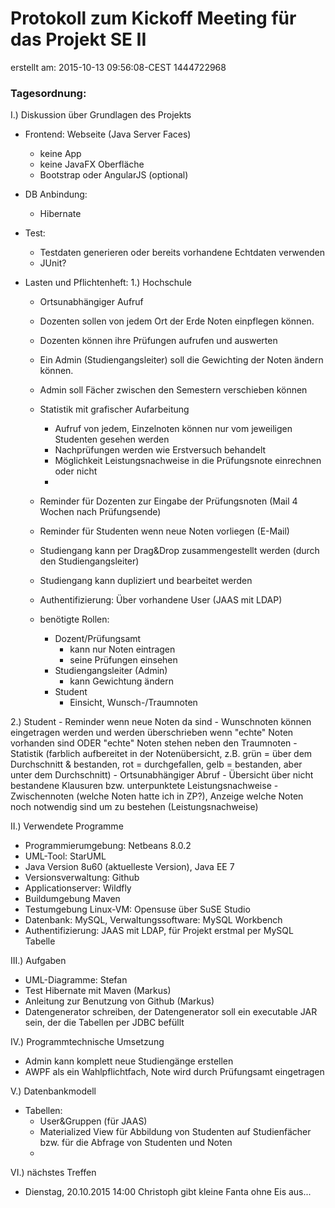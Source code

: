 # Protokoll zum Kickoff Meeting für das Projekt SE II
erstellt am: 2015-10-13 09:56:08-CEST  1444722968

### Tagesordnung:
I.) Diskussion über Grundlagen des Projekts

- Frontend: Webseite (Java Server Faces)
	- keine App
	- keine JavaFX Oberfläche
	- Bootstrap oder AngularJS (optional)

- DB Anbindung: 
	- Hibernate

- Test:
	- Testdaten generieren oder bereits vorhandene Echtdaten verwenden
	- JUnit?

- Lasten und Pflichtenheft:
 1.) Hochschule
	- Ortsunabhängiger Aufruf
	- Dozenten sollen von jedem Ort der Erde Noten einpflegen können.
	- Dozenten können ihre Prüfungen aufrufen und auswerten
	- Ein Admin (Studiengangsleiter) soll die Gewichting der Noten ändern können.
	- Admin soll Fächer zwischen den Semestern verschieben können
	- Statistik mit grafischer Aufarbeitung
		- Aufruf von jedem, Einzelnoten können nur vom jeweiligen Studenten gesehen werden
		- Nachprüfungen werden wie Erstversuch behandelt
		- Möglichkeit Leistungsnachweise in die Prüfungsnote einrechnen oder nicht
		- 
	- Reminder für Dozenten zur Eingabe der Prüfungsnoten (Mail 4 Wochen nach Prüfungsende)
	- Reminder für Studenten wenn neue Noten vorliegen (E-Mail)
	- Studiengang kann per Drag&Drop zusammengestellt werden (durch den Studiengangsleiter)
	- Studiengang kann dupliziert und bearbeitet werden

	- Authentifizierung: Über vorhandene User (JAAS mit LDAP)
	- benötigte Rollen:
		- Dozent/Prüfungsamt
			- kann nur Noten eintragen
			- seine Prüfungen einsehen
		- Studiengangsleiter (Admin)
			- kann Gewichtung ändern
		- Student
			- Einsicht, Wunsch-/Traumnoten

 2.) Student
 	- Reminder wenn neue Noten da sind
	- Wunschnoten können eingetragen werden und werden überschrieben wenn "echte" Noten vorhanden sind ODER "echte" Noten stehen neben den Traumnoten
	- Statistik (farblich aufbereitet in der Notenübersicht, z.B. grün = über dem Durchschnitt & bestanden, rot = durchgefallen, gelb = bestanden, aber unter dem Durchschnitt)
	- Ortsunabhängiger Abruf
	- Übersicht über nicht bestandene Klausuren bzw. unterpunktete Leistungsnachweise
	- Zwischennoten (welche Noten hatte ich in ZP?), Anzeige welche Noten noch notwendig sind um zu bestehen (Leistungsnachweise)
	

II.) Verwendete Programme

- Programmierumgebung: Netbeans 8.0.2
- UML-Tool: StarUML
- Java Version 8u60 (aktuelleste Version), Java EE 7
- Versionsverwaltung: Github
- Applicationserver: Wildfly
- Buildumgebung Maven
- Testumgebung Linux-VM: Opensuse über SuSE Studio
- Datenbank: MySQL, Verwaltungssoftware: MySQL Workbench
- Authentifizierung: JAAS mit LDAP, für Projekt erstmal per MySQL Tabelle

III.) Aufgaben
- UML-Diagramme: Stefan
- Test Hibernate mit Maven (Markus)
- Anleitung zur Benutzung von Github (Markus)
- Datengenerator schreiben, der Datengenerator soll ein executable JAR sein, der die Tabellen per JDBC befüllt

IV.) Programmtechnische Umsetzung
- Admin kann komplett neue Studiengänge erstellen
- AWPF als ein Wahlpflichtfach, Note wird durch Prüfungsamt eingetragen

V.) Datenbankmodell
- Tabellen:
	- User&Gruppen (für JAAS)
	- Materialized View für Abbildung von Studenten auf Studienfächer bzw. für die Abfrage von Studenten und Noten 
	- 	 

VI.) nächstes Treffen
- Dienstag, 20.10.2015 14:00 Christoph gibt kleine Fanta ohne Eis aus...
